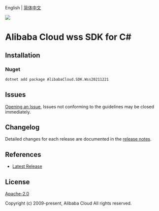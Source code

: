 English | [简体中文](README-CN.md)

![](https://aliyunsdk-pages.alicdn.com/icons/AlibabaCloud.svg)

# Alibaba Cloud wss SDK for C#

## Installation

### Nuget

```bash
dotnet add package AlibabaCloud.SDK.Wss20211221
```

## Issues

[Opening an Issue](https://github.com/aliyun/alibabacloud-csharp-sdk/issues/new), Issues not conforming to the guidelines may be closed immediately.

## Changelog

Detailed changes for each release are documented in the [release notes](./ChangeLog.md).

## References

* [Latest Release](https://github.com/aliyun/alibabacloud-csharp-sdk/)

## License

[Apache-2.0](http://www.apache.org/licenses/LICENSE-2.0)

Copyright (c) 2009-present, Alibaba Cloud All rights reserved.

